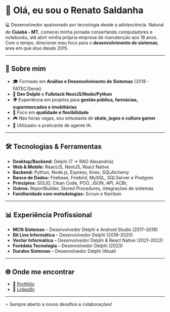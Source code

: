 # 👋 Olá, eu sou o Renato Saldanha

💻 Desenvolvedor apaixonado por tecnologia desde a adolescência. Natural de **Cuiabá - MT**, comecei minha jornada consertando computadores e notebooks, até abrir minha própria empresa de manutenção aos 18 anos.  
Com o tempo, direcionei meu foco para o **desenvolvimento de sistemas**, área em que atuo desde 2015.

---

## 🚀 Sobre mim
- 🎓 Formado em **Análise e Desenvolvimento de Sistemas** (2018 - FATEC/Senai)  
- 💼  **Dev Delphi** e **Fullstack NextJS/Node/Python**
- 🌍 Experiência em projetos para **gestão pública, farmácias, supermercados e imobiliárias**  
- 📌 Foco em **qualidade e flexibilidade**  
- 🎮 Nas horas vagas, sou entusiasta de **skate, jogos e cultura gamer**
- 🧠 Utilizador e praticante de agente IA.

---

## 🛠️ Tecnologias & Ferramentas
- **Desktop/Backend:** Delphi (7 → RAD Alexandria)  
- **Web & Mobile:** ReactJS, NextJS, React Native
- **Backend:** Python, Node.js, Express, Knex, SQLAlchemy
- **Banco de Dados:** Firebase, Firebird, MySQL, SQLServer e Postgres
- **Princípios:** SOLID, Clean Code, POO, JSON, API, ACBr, 
- **Outros:** ReportBuilder, Stored Procedures, integrações de sistemas  
- **Familiaridade com metodologias:** Scrum e Kamban

---

## 📊 Experiência Profissional
- **MCN Sistemas** – Desenvolvedor Delphi e Android Studio (2017–2018)  
- **Bit Line Informática** – Desenvolvedor Delphi (2018–2020)  
- **Vector Informática** – Desenvolvedor Delphi & React Native (2021–2022)  
- **Fontdata Tecnologia** – Desenvolvedor Delphi (2023)  
- **Duralex Sistemas** – Desenvolvedor Delphi (Atual)  

---

## 🌐 Onde me encontrar
- 📌 [Portfólio](https://renatosaldanha.com.br/)  
- 💼 [LinkedIn](https://www.linkedin.com/in/renato-saldanha-a318067b/) 

---

⭐ Sempre aberto a novos desafios e colaborações!
